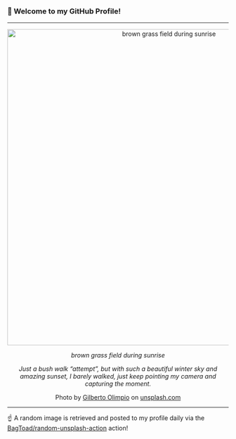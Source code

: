 ### 👋 Welcome to my GitHub Profile!

----

<div align="center">
  <img width="720" src="https://images.unsplash.com/photo-1534329191465-a2b5b8b2f2a9?crop=entropy&cs=tinysrgb&fit=max&fm=jpg&ixid=M3w1NTI0OTR8MHwxfHJhbmRvbXx8fHx8fHx8fDE3MzU3OTgzNTl8&ixlib=rb-4.0.3&q=80&w=1080" alt="brown grass field during sunrise">
  
  <em>brown grass field during sunrise</em>
  
  <em>Just a bush walk “attempt”, but with such a beautiful winter sky and amazing sunset, I barely walked, just keep pointing my camera and capturing the moment.</em>
  
  Photo by [Gilberto Olimpio](https://vsco.co/golimpio) on [unsplash.com](https://unsplash.com/)
</div>

----

☝️ A random image is retrieved and posted to my profile daily via the [BagToad/random-unsplash-action](https://github.com/BagToad/random-unsplash-action) action!
